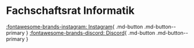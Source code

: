 # Fachschaftsrat Informatik

[:fontawesome-brands-instagram: Instagram](https://www.instagram.com/fachschaftsrat_fb4){ .md-button .md-button--primary }
[:fontawesome-brands-discord: Discord](https://discord.com/invite/wrfw8MMqg8){ .md-button .md-button--primary }

